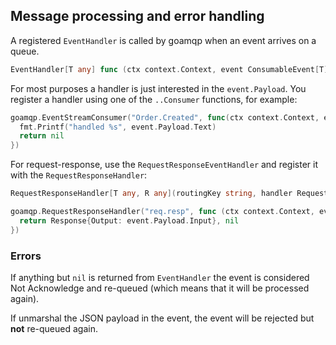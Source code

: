 ## Message processing and error handling

A registered `EventHandler` is called by goamqp when an event arrives on a queue.

```go
EventHandler[T any] func (ctx context.Context, event ConsumableEvent[T]) error
```

For most purposes a handler is just interested in the `event.Payload`.
You register a handler using one of the `..Consumer` functions, for example:

```go
goamqp.EventStreamConsumer("Order.Created", func(ctx context.Context, event goamqp.ConsumableEvent[Message]) error {
  fmt.Printf("handled %s", event.Payload.Text)
  return nil
})
```

For request-response, use the `RequestResponseEventHandler` and register it with the `RequestResponseHandler`:

```go
RequestResponseHandler[T any, R any](routingKey string, handler RequestResponseEventHandler[T, R])
```

```go
goamqp.RequestResponseHandler("req.resp", func (ctx context.Context, event goamqp.ConsumableEvent[Request]) (Response, error) {
  return Response{Output: event.Payload.Input}, nil
})
```

### Errors

If anything but `nil` is returned from `EventHandler` the event is considered Not Acknowledge and re-queued (which means
that it will be processed again).

If unmarshal the JSON payload in the event, the event will be rejected but **not** re-queued again.
